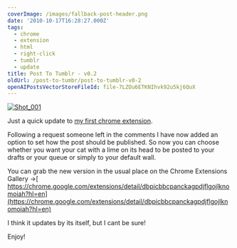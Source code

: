 ```yaml
---
coverImage: /images/fallback-post-header.png
date: '2010-10-17T16:28:27.000Z'
tags:
  - chrome
  - extension
  - html
  - right-click
  - tumblr
  - update
title: Post To Tumblr - v0.2
oldUrl: /post-to-tumbr/post-to-tumblr-v0-2
openAIPostsVectorStoreFileId: file-7LZOu6ETKNIhvk92u5kj6QuX
---
```


[![](/wp-content/uploads/2010/10/Shot_0011.png "Shot_001")](/wp-content/uploads/2010/10/Shot_0011.png)

Just a quick update to [my first chrome extension](/posts/my-first-chrome-extension-post-to-tumblr/).

<!-- more -->

Following a request someone left in the comments I have now added an option to set how the post should be published. So now you can choose whether you want your cat with a lime on its head to be posted to your drafts or your queue or simply to your default wall.

You can grab the new version in the usual place on the Chrome Extensions Gallery ->[ https://chrome.google.com/extensions/detail/dbpicbbcpanckagpdjflgojlknomoiah?hl=en](https://chrome.google.com/extensions/detail/dbpicbbcpanckagpdjflgojlknomoiah?hl=en)

I think it updates by its itself, but I cant be sure!

Enjoy!
